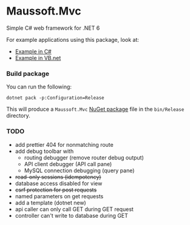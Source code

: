 # Maussoft.Mvc

Simple C# web framework for .NET 6

For example applications using this package, look at:

- [Example in C#](https://github.com/maussoft/mvc-example-cs)
- [Example in VB.net](https://github.com/maussoft/mvc-example-vb)

### Build package

You can run the following:

    dotnet pack -p:Configuration=Release
    
This will produce a `Maussoft.Mvc` [NuGet package](https://www.nuget.org/packages/Maussoft.Mvc/0.9.2) file in the `bin/Release` directory.

### TODO

- add prettier 404 for nonmatching route 
- add debug toolbar with
  - routing debugger (remove router debug output)
  - API client debugger (API call pane)
  - MySQL connection debugging (query pane)
- ~~read-only sessions (idempotency)~~
- database access disabled for view
- ~~csrf protection for post requests~~
- named parameters on get requests
- add a template (dotnet new)
- api caller can only call GET during GET request
- controller can't write to database during GET
